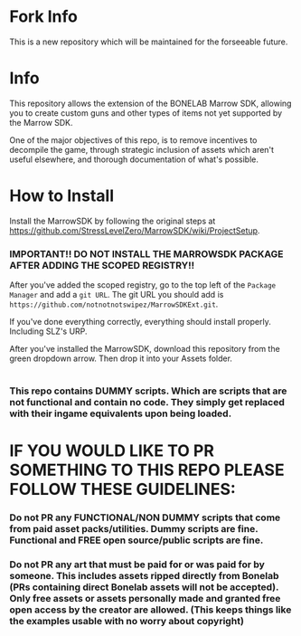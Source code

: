 # Fork Info
This is a new repository which will be maintained for the forseeable future.

# Info
This repository allows the extension of the BONELAB Marrow SDK, allowing you to create custom guns and other types of items not yet supported by the Marrow SDK.

One of the major objectives of this repo, is to remove incentives to decompile the game, through strategic inclusion of assets which aren't useful elsewhere, and thorough documentation of what's possible.

# How to Install

Install the MarrowSDK by following the original steps at https://github.com/StressLevelZero/MarrowSDK/wiki/ProjectSetup.

### IMPORTANT!! DO NOT INSTALL THE MARROWSDK PACKAGE AFTER ADDING THE SCOPED REGISTRY!!

After you've added the scoped registry, go to the top left of the ``Package Manager`` and add a ``git URL``.
The git URL you should add is ``https://github.com/notnotnotswipez/MarrowSDKExt.git``.

If you've done everything correctly, everything should install properly. Including SLZ's URP.

After you've installed the MarrowSDK, download this repository from the green dropdown arrow. Then drop it into your Assets folder.
#
### This repo contains DUMMY scripts. Which are scripts that are not functional and contain no code. They simply get replaced with their ingame equivalents upon being loaded.

# IF YOU WOULD LIKE TO PR SOMETHING TO THIS REPO PLEASE FOLLOW THESE GUIDELINES:
### Do not PR any FUNCTIONAL/NON DUMMY scripts that come from paid asset packs/utilities. Dummy scripts are fine. Functional and FREE open source/public scripts are fine.
### Do not PR any art that must be paid for or was paid for by someone. This includes assets ripped directly from Bonelab (PRs containing direct Bonelab assets will not be accepted). Only free assets or assets personally made and granted free open access by the creator are allowed. (This keeps things like the examples usable with no worry about copyright)
